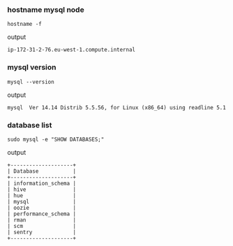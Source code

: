 ### hostname mysql node
```
hostname -f
```
output
```
ip-172-31-2-76.eu-west-1.compute.internal
```

### mysql version
```
mysql --version
```

output
```
mysql  Ver 14.14 Distrib 5.5.56, for Linux (x86_64) using readline 5.1
```

### database list
```
sudo mysql -e "SHOW DATABASES;"
```

output

```
+--------------------+
| Database           |
+--------------------+
| information_schema |
| hive               |
| hue                |
| mysql              |
| oozie              |
| performance_schema |
| rman               |
| scm                |
| sentry             |
+--------------------+
```
